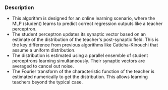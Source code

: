 ### Description

- This algorithm is designed for an online learning scenario, where the MLP (student) learns to predict correct regression outputs like a teacher perceptron.
- The student perceptron updates its synaptic vector based on an estimate of the distribution of the teacher's post-synaptic field. This is the key difference from previous algorithms like Caticha-Kinouchi that assume a uniform distribution.
- The distribution is estimated using a parallel ensemble of student perceptrons learning simultaneously. Their synaptic vectors are averaged to cancel out noise.
- The Fourier transform of the characteristic function of the teacher is estimated numerically to get the distribution. This allows learning teachers beyond the typical case.
